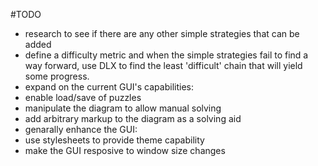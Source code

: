#TODO

* research to see if there are any other simple strategies that can be added
* define a difficulty metric and when the simple strategies fail to find a way forward, use DLX to find the least 'difficult' chain that will yield some progress.
* expand on the current GUI's capabilities:
 * enable load/save of puzzles
  * manipulate the diagram to allow manual solving
  * add arbitrary markup to the diagram as a solving aid
* genarally enhance the GUI:
 * use stylesheets to provide theme capability
 * make the GUI resposive to window size changes

